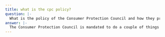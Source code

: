 ```yaml
---
title: what is the cpc policy?
question: |-
  What is the policy of the Consumer Protection Council and how they protect every consumer?
answer: |-
  The Consumer Protection Council is mandated to do a couple of things in porder to ensure that every consumer gets a satisfied treatment from the service providers that they get services from.
---
```

